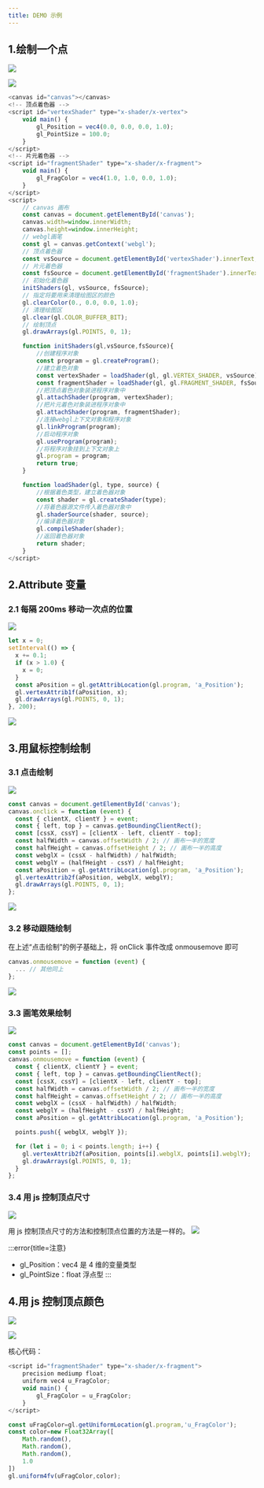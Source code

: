 ```yaml
---
title: DEMO 示例
---
```


## 1.绘制一个点

[![](../../public/juejin.svg)](https://code.juejin.cn/pen/7406018497852997642)

![](./img/dot.png)

```js
<canvas id="canvas"></canvas>
<!-- 顶点着色器 -->
<script id="vertexShader" type="x-shader/x-vertex">
    void main() {
        gl_Position = vec4(0.0, 0.0, 0.0, 1.0);
        gl_PointSize = 100.0;
    }
</script>
<!-- 片元着色器 -->
<script id="fragmentShader" type="x-shader/x-fragment">
    void main() {
        gl_FragColor = vec4(1.0, 1.0, 0.0, 1.0);
    }
</script>
<script>
    // canvas 画布
    const canvas = document.getElementById('canvas');
    canvas.width=window.innerWidth;
    canvas.height=window.innerHeight;
    // webgl画笔
    const gl = canvas.getContext('webgl');
    // 顶点着色器
    const vsSource = document.getElementById('vertexShader').innerText;
    // 片元着色器
    const fsSource = document.getElementById('fragmentShader').innerText;
    // 初始化着色器
    initShaders(gl, vsSource, fsSource);
    // 指定将要用来清理绘图区的颜色
    gl.clearColor(0., 0.0, 0.0, 1.0);
    // 清理绘图区
    gl.clear(gl.COLOR_BUFFER_BIT);
    // 绘制顶点
    gl.drawArrays(gl.POINTS, 0, 1);

    function initShaders(gl,vsSource,fsSource){
        //创建程序对象
        const program = gl.createProgram();
        //建立着色对象
        const vertexShader = loadShader(gl, gl.VERTEX_SHADER, vsSource);
        const fragmentShader = loadShader(gl, gl.FRAGMENT_SHADER, fsSource);
        //把顶点着色对象装进程序对象中
        gl.attachShader(program, vertexShader);
        //把片元着色对象装进程序对象中
        gl.attachShader(program, fragmentShader);
        //连接webgl上下文对象和程序对象
        gl.linkProgram(program);
        //启动程序对象
        gl.useProgram(program);
        //将程序对象挂到上下文对象上
        gl.program = program;
        return true;
    }

    function loadShader(gl, type, source) {
        //根据着色类型，建立着色器对象
        const shader = gl.createShader(type);
        //将着色器源文件传入着色器对象中
        gl.shaderSource(shader, source);
        //编译着色器对象
        gl.compileShader(shader);
        //返回着色器对象
        return shader;
    }
</script>

```

## 2.Attribute 变量

### 2.1 每隔 200ms 移动一次点的位置

[![](../../public/juejin.svg)](https://code.juejin.cn/pen/7406355663493791780)

```js
let x = 0;
setInterval(() => {
  x += 0.1;
  if (x > 1.0) {
    x = 0;
  }
  const aPosition = gl.getAttribLocation(gl.program, 'a_Position');
  gl.vertexAttrib1f(aPosition, x);
  gl.drawArrays(gl.POINTS, 0, 1);
}, 200);
```

![](./img/attribute-demo.gif)

## 3.用鼠标控制绘制

### 3.1 点击绘制

[![](../../public/juejin.svg)](https://code.juejin.cn/pen/7406376042497048639)

```js
const canvas = document.getElementById('canvas');
canvas.onclick = function (event) {
  const { clientX, clientY } = event;
  const { left, top } = canvas.getBoundingClientRect();
  const [cssX, cssY] = [clientX - left, clientY - top];
  const halfWidth = canvas.offsetWidth / 2; // 画布一半的宽度
  const halfHeight = canvas.offsetHeight / 2; // 画布一半的高度
  const webglX = (cssX - halfWidth) / halfWidth;
  const webglY = (halfHeight - cssY) / halfHeight;
  const aPosition = gl.getAttribLocation(gl.program, 'a_Position');
  gl.vertexAttrib2f(aPosition, webglX, webglY);
  gl.drawArrays(gl.POINTS, 0, 1);
};
```

![](./img/attribute-dot.gif)

### 3.2 移动跟随绘制

在上述“点击绘制”的例子基础上，将 onClick 事件改成 onmousemove 即可

```js
canvas.onmousemove = function (event) {
  ... // 其他同上
};
```

![](./img/attribute-dot2.gif)

### 3.3 画笔效果绘制

[![](../../public/juejin.svg)](https://code.juejin.cn/pen/7406380925765812235)

```js
const canvas = document.getElementById('canvas');
const points = [];
canvas.onmousemove = function (event) {
  const { clientX, clientY } = event;
  const { left, top } = canvas.getBoundingClientRect();
  const [cssX, cssY] = [clientX - left, clientY - top];
  const halfWidth = canvas.offsetWidth / 2; // 画布一半的宽度
  const halfHeight = canvas.offsetHeight / 2; // 画布一半的高度
  const webglX = (cssX - halfWidth) / halfWidth;
  const webglY = (halfHeight - cssY) / halfHeight;
  const aPosition = gl.getAttribLocation(gl.program, 'a_Position');

  points.push({ webglX, webglY });

  for (let i = 0; i < points.length; i++) {
    gl.vertexAttrib2f(aPosition, points[i].webglX, points[i].webglY);
    gl.drawArrays(gl.POINTS, 0, 1);
  }
};
```

### 3.4 用 js 控制顶点尺寸

[![](../../public/juejin.svg)](https://code.juejin.cn/pen/7406579060500856871)

用 js 控制顶点尺寸的方法和控制顶点位置的方法是一样的。
![](./img/attribute-size.webp)

:::error{title=注意}

- gl_Position：vec4 是 4 维的变量类型
- gl_PointSize：float 浮点型
  :::

## 4.用 js 控制顶点颜色

![](./img/uniform-random-color.webp)

[![](../../public/juejin.svg)](https://code.juejin.cn/pen/7406588501820948543)

核心代码：

```js
<script id="fragmentShader" type="x-shader/x-fragment">
    precision mediump float;
    uniform vec4 u_FragColor;
    void main() {
        gl_FragColor = u_FragColor;
    }
</script>

const uFragColor=gl.getUniformLocation(gl.program,'u_FragColor');
const color=new Float32Array([
    Math.random(),
    Math.random(),
    Math.random(),
    1.0
])
gl.uniform4fv(uFragColor,color);
```

